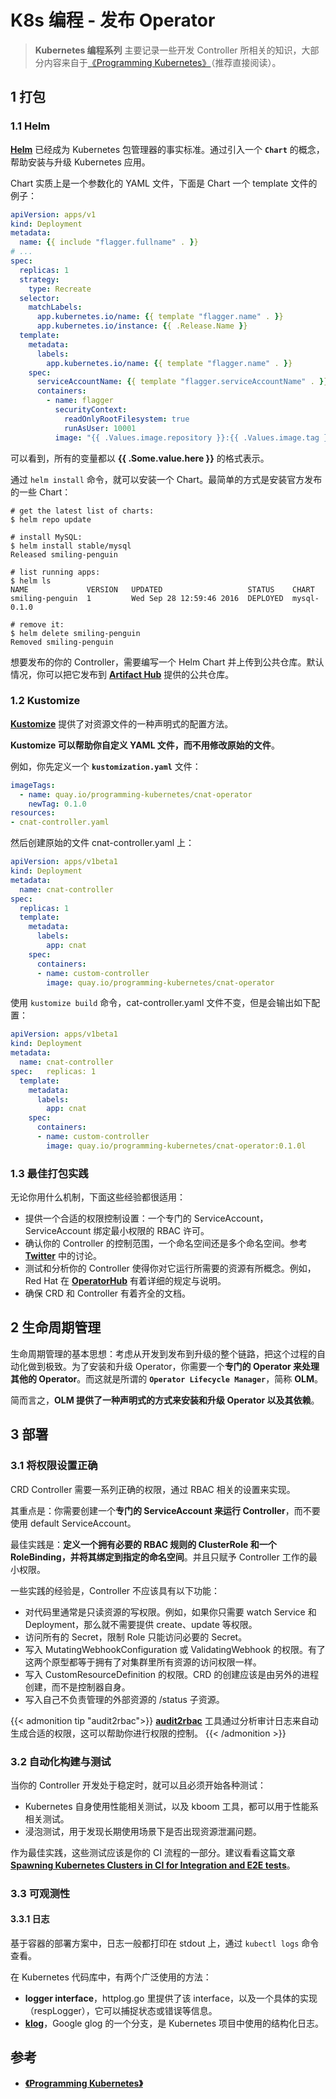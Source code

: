 # K8s 编程 - 发布 Operator


> **Kubernetes 编程系列** 主要记录一些开发 Controller 所相关的知识，大部分内容来自于[《Programming Kubernetes》](https://www.oreilly.com/library/view/programming-kubernetes/9781492047094/)（推荐直接阅读）。

## 1 打包

### 1.1 Helm

[**Helm**](https://helm.sh/zh/docs/) 已经成为 Kubernetes 包管理器的事实标准。通过引入一个 **`Chart`** 的概念，帮助安装与升级 Kubernetes 应用。

Chart 实质上是一个参数化的 YAML 文件，下面是 Chart 一个 template 文件的例子：
```yaml
apiVersion: apps/v1 
kind: Deployment 
metadata: 
  name: {{ include "flagger.fullname" . }} 
# ... 
spec: 
  replicas: 1 
  strategy: 
    type: Recreate 
  selector: 
    matchLabels: 
      app.kubernetes.io/name: {{ template "flagger.name" . }} 
      app.kubernetes.io/instance: {{ .Release.Name }} 
  template: 
    metadata: 
      labels: 
        app.kubernetes.io/name: {{ template "flagger.name" . }}         app.kubernetes.io/instance: {{ .Release.Name }} 
    spec: 
      serviceAccountName: {{ template "flagger.serviceAccountName" . }} 
      containers: 
        - name: flagger 
          securityContext: 
            readOnlyRootFilesystem: true 
            runAsUser: 10001 
          image: "{{ .Values.image.repository }}:{{ .Values.image.tag }}"
```

可以看到，所有的变量都以 **{{ .Some.value.here }}** 的格式表示。

通过 `helm install` 命令，就可以安装一个 Chart。最简单的方式是安装官方发布的一些 Chart：
```shell
# get the latest list of charts:
$ helm repo update 
 
# install MySQL:
$ helm install stable/mysql 
Released smiling-penguin 
 
# list running apps:
$ helm ls 
NAME             VERSION   UPDATED                   STATUS    CHART 
smiling-penguin  1         Wed Sep 28 12:59:46 2016  DEPLOYED  mysql-0.1.0 
 
# remove it:
$ helm delete smiling-penguin 
Removed smiling-penguin
```

想要发布的你的 Controller，需要编写一个 Helm Chart 并上传到公共仓库。默认情况，你可以把它发布到 [**Artifact Hub**](https://artifacthub.io/) 提供的公共仓库。

### 1.2 Kustomize

[**Kustomize**](https://kustomize.io/) 提供了对资源文件的一种声明式的配置方法。

**Kustomize 可以帮助你自定义 YAML 文件，而不用修改原始的文件**。

例如，你先定义一个 **`kustomization.yaml`** 文件：
```yaml
imageTags: 
  - name: quay.io/programming-kubernetes/cnat-operator 
    newTag: 0.1.0 
resources: 
- cnat-controller.yaml
```

然后创建原始的文件 cnat-controller.yaml 上：
```yaml
apiVersion: apps/v1beta1 
kind: Deployment 
metadata: 
  name: cnat-controller 
spec: 
  replicas: 1 
  template: 
    metadata: 
      labels: 
        app: cnat 
    spec: 
      containers: 
      - name: custom-controller 
        image: quay.io/programming-kubernetes/cnat-operator
```

使用 `kustomize build` 命令，cat-controller.yaml 文件不变，但是会输出如下配置：
```yaml
apiVersion: apps/v1beta1 
kind: Deployment 
metadata: 
  name: cnat-controller 
spec:   replicas: 1 
  template: 
    metadata: 
      labels: 
        app: cnat 
    spec: 
      containers: 
      - name: custom-controller 
        image: quay.io/programming-kubernetes/cnat-operator:0.1.0l
```

### 1.3 最佳打包实践

无论你用什么机制，下面这些经验都很适用：
* 提供一个合适的权限控制设置：一个专门的 ServiceAccount，ServiceAccount 绑定最小权限的 RBAC 许可。
* 确认你的 Controller 的控制范围，一个命名空间还是多个命名空间。参考 [**Twitter**](https://twitter.com/alexellisuk/status/1116273213460426755) 中的讨论。
* 测试和分析你的 Controller 使得你对它运行所需要的资源有所概念。例如，Red Hat 在 [**OperatorHub**](https://operatorhub.io/contribute) 有着详细的规定与说明。
* 确保 CRD 和 Controller 有着齐全的文档。


## 2 生命周期管理

生命周期管理的基本思想：考虑从开发到发布到升级的整个链路，把这个过程的自动化做到极致。为了安装和升级 Operator，你需要一个**专门的 Operator 来处理其他的 Operator**。而这就是所谓的 **`Operator Lifecycle Manager`**，简称 **OLM**。

简而言之，**OLM 提供了一种声明式的方式来安装和升级 Operator 以及其依赖**。

## 3 部署

### 3.1 将权限设置正确

CRD Controller 需要一系列正确的权限，通过 RBAC 相关的设置来实现。

其重点是：你需要创建一个**专门的 ServiceAccount 来运行 Controller**，而不要使用 default ServiceAccount。

最佳实践是：**定义一个拥有必要的 RBAC 规则的 ClusterRole 和一个 RoleBinding，并将其绑定到指定的命名空间**。并且只赋予 Controller 工作的最小权限。

一些实践的经验是，Controller 不应该具有以下功能：
* 对代码里通常是只读资源的写权限。例如，如果你只需要 watch Service 和 Deployment，那么就不需要提供 create、update 等权限。
* 访问所有的 Secret，限制 Role 只能访问必要的 Secret。
* 写入 MutatingWebhookConfiguration 或 ValidatingWebhook 的权限。有了这两个原型都等于拥有了对集群里所有资源的访问权限一样。
* 写入 CustomResourceDefinition 的权限。CRD 的创建应该是由另外的进程创建，而不是控制器自身。
* 写入自己不负责管理的外部资源的 /status 子资源。

{{< admonition tip "audit2rbac">}}
[**audit2rbac**](https://github.com/liggitt/audit2rbac) 工具通过分析审计日志来自动生成合适的权限，这可以帮助你进行权限的控制。
{{< /admonition >}}

### 3.2 自动化构建与测试

当你的 Controller 开发处于稳定时，就可以且必须开始各种测试：
* Kubernetes 自身使用性能相关测试，以及 kboom 工具，都可以用于性能系相关测试。
* 浸泡测试，用于发现长期使用场景下是否出现资源泄漏问题。

作为最佳实践，这些测试应该是你的 CI 流程的一部分。建议看看这篇文章 [**Spawning Kubernetes Clusters
in CI for Integration and E2E tests**](https://xmudrii.com/posts/spawn-kubernetes-ci/)。

### 3.3 可观测性

#### 3.3.1 日志

基于容器的部署方案中，日志一般都打印在 stdout 上，通过 `kubectl logs` 命令查看。

在 Kubernetes 代码库中，有两个广泛使用的方法：
* **logger interface**，httplog.go 里提供了该 interface，以及一个具体的实现（respLogger），它可以捕捉状态或错误等信息。
* [**klog**](https://github.com/kubernetes/klog)，Google glog 的一个分支，是 Kubernetes 项目中使用的结构化日志。

## 参考
* [**《Programming Kubernetes》**](https://book.douban.com/subject/33393681/)
